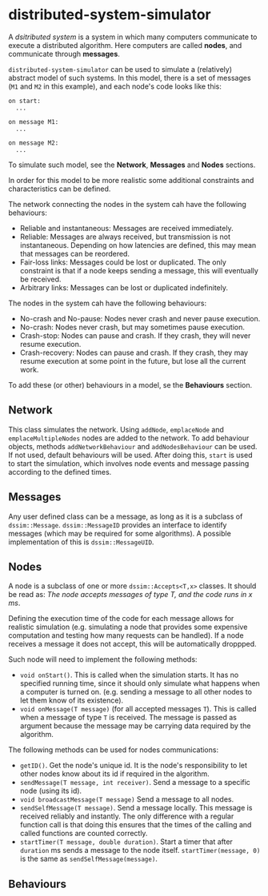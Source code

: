 # distributed-system-simulator

A *dsitributed system* is a system in which many computers communicate to execute a distributed algorithm.
Here computers are called **nodes**, and communicate through **messages**.

`distributed-system-simulator` can be used to simulate a (relatively) abstract model of such systems.
In this model, there is a set of messages (`M1` and `M2` in this example), and each node's code looks like this:
```
on start:
  ...
 
on message M1:
  ...

on message M2:
  ...
```
To simulate such model, see the **Network**, **Messages** and **Nodes** sections.



In order for this model to be more realistic some additional constraints and characteristics can be defined.

The network connecting the nodes in the system cah have the following behaviours:
- Reliable and instantaneous: Messages are received immediately.
- Reliable: Messages are always received, but transmission is not instantaneous. Depending on how latencies are defined, this may mean that messages can be reordered.
- Fair-loss links: Messages could be lost or duplicated. The only constraint is that if a node keeps sending a message, this will eventually be received.
- Arbitrary links: Messages can be lost or duplicated indefinitely.

The nodes in the system cah have the following behaviours:
- No-crash and No-pause: Nodes never crash and never pause execution.
- No-crash: Nodes never crash, but may sometimes pause execution.
- Crash-stop: Nodes can pause and crash. If they crash, they will never resume execution.
- Crash-recovery: Nodes can pause and crash. If they crash, they may resume execution at some point in the future, but lose all the current work.

To add these (or other) behaviours in a model, se the **Behaviours** section.


## Network

This class simulates the network. Using `addNode`, `emplaceNode` and `emplaceMultipleNodes` nodes are added to the network. 
To add behaviour objects, methods `addNetworkBehaviour` and `addNodesBehaviour` can be used. If not used, default behaviours will be used.
After doing this, `start` is used to start the simulation, which involves node events and message passing according to the defined times.


## Messages

Any user defined class can be a message, as long as it is a subclass of `dssim::Message`.
`dssim::MessageID` provides an interface to identify messages (which may be required for some algorithms). A possible implementation of this is `dssim::MessageUID`.


## Nodes

A node is a subclass of one or more `dssim::Accepts<T,x>` classes. It should be read as: *The node accepts messages of type T, and the code runs in x ms*.

Defining the execution time of the code for each message allows for realistic simulation 
(e.g. simulating a node that provides some expensive computation and testing how many requests can be handled).
If a node receives a message it does not accept, this will be automatically droppped.

Such node will need to implement the following methods:
- `void onStart()`. This is called when the simulation starts. It has no specified running time, since it should only simulate what happens when a computer is turned on.
(e.g. sending a message to all other nodes to let them know of its existence).
- `void onMessage(T message)` (for all accepted messages `T`). This is called when a message of type `T` is received. 
The message is passed as argument because the message may be carrying data required by the algorithm.

The following methods can be used for nodes communications:
- `getID()`. Get the node's unique id. It is the node's responsibility to let other nodes know about its id if required in the algorithm.
- `sendMessage(T message, int receiver)`. Send a message to a specific node (using its id).
- `void broadcastMessage(T message)` Send a message to all nodes.
- `sendSelfMessage(T message)`. Send a message locally. This message is received reliably and instantly. 
The only difference with a regular function call is that doing this ensures that the times of the calling and called functions are counted correctly.
- `startTimer(T message, double duration)`. Start a timer that after `duration` ms sends a message to the node itself. 
`startTimer(message, 0)` is the same as `sendSelfMessage(message)`.

## Behaviours
